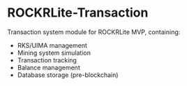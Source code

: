 # ROCKRLite-Transaction

Transaction system module for ROCKRLite MVP, containing:
- RKS/UIMA management
- Mining system simulation
- Transaction tracking
- Balance management
- Database storage (pre-blockchain)

